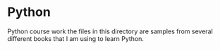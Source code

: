 # Python
Python course work
the files in this directory are samples from several different books that I am using to learn Python.

